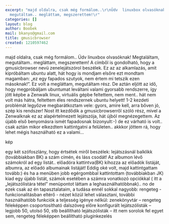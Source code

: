```yaml
---
excerpt: "majd oldalra, csak még formálom..\r\nÜdv  linuxbox olvasóknak!\r\nMegtaláltam,
  megutáltam.. megláttam, megszerettem!\r"
categories: []
layout: blog
author: Boobek
mail: bkanyo@gmail.com
title: gmusicbrowser
created: 1210597462
---
```

majd oldalra, csak még formálom..
Üdv  linuxbox olvasóknak!
Megtaláltam, megutáltam.. megláttam, megszerettem!
A címből is gondolható, hogy a gmusicbrowser nevü zenelejátszórol beszélek. Ez az az alkamlazás, amit kipróbáltam ubuntu alatt, hát hogy is mondjam elsőre ezt mondtam magamban: „ez egy fapados szutyok, nem értem mi tetszik ezen másoknak!”. Ez volt a megláttam, megutáltam rész. De aztán eljött az idő, hogy megpróbáljam ubuntumat leváltani valami gyorsabb rendszerre, így jött képbe a Zenwalk linux, virtuális gépbe feltettem, nem ment.. hát nem volt más hátra, feltettem éles rendszernek ubuntu helyett! 1-2 kezdeti problémát legyőzve megbarátkoztam vele: gyors, amire kell, arra bőven jó, szép kis rendszer! Nost itt kezdődik a gmusicbrowserről szóló rész, mivel a Zenwalknak ez az alapértelmezett lejátszója, hát újból megnézegettem. Az újabb első benyomásra ismét fapadosnak bizonyult:-) de ez várható is volt.. csak aztán mikor elkezdtem kattintgatni a felületen.. akkkor jöttem rá, hogy lehet mégis használható ez a valami... 

kép

egy két szófoszlány, hogy értsétek miről beszélek:
lejátszásnál balklikk (továbbiakban BK) a szám címén, és láss csodát! Az albumon lévő számokról ad egy listát.. 
előadóra kattintva(BK)  kihozza az előadók listáját, albumra, az előadó albumainak listáját! Eddig oké volt, majd kattintgattam tovább:) és ha a menüben jobb egérgombbal kattintottam (továbbiakban JK) kiad egy újabb listát, számok esetében a számra vonatkozó opciókkal ( itt a „lejátszólistára tétel” menüpontot láttam a leghasználhatóbbnak).. no de ezek csak az én tapasztalataim, a tudása ennél sokkal nagyobb: rengeteg - funkcionalitásban eltérő - nézet közül lehet választani, további használhatóbb funkciók a teljesség igénye nélkül:
zenekönyvtár – rengeteg féleképpen csoportosítható
dalszöveg
előre konfigurált lejátszólisták – legjobb 50, utolsó 50, stb
beállítható lejátszólisták – itt nem sorolok fel egyet sem, rengeteg féleképpen beállítható
pluginkezelés
